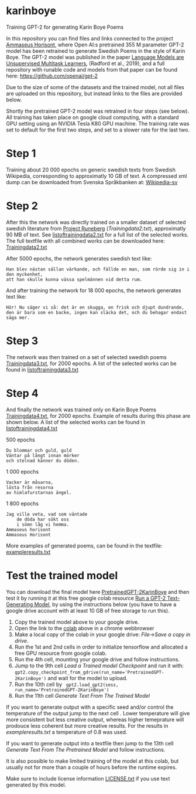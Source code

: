 # karinboye
Training GPT-2 for generating Karin Boye Poems

In this repository you can find files and links connected to the project <a href="http://www.svenskscifi.se/ammaseus.html">Ammaseus Horisont</a>, where Open AI:s pretrained 355 M parameter GPT-2 model has been retrained to generate Swedish Poems in the style of Karin Boye. The GPT-2 model was published in the paper <a href="https://d4mucfpksywv.cloudfront.net/better-language-models/language-models.pdf">Language Models are Unsupervised Multitask Learners</a>, (Radford et al., 2019), and a full repository with runable code and models from that paper can be found here: https://github.com/openai/gpt-2

Due to the size of some of the datasets and the trained model, not all files are uploaded on this repository, but instead links to the files are provided below.

Shortly the pretrained GPT-2 model was retrained in four steps (see below). All training has taken place on google cloud computing, with a standard GPU setting using an NVIDIA Tesla K80 GPU machine. The training rate was set to default for the first two steps, and set to a slower rate for the last two.

# Step 1

Training about 20 000 epochs on generic swedish texts from Swedish Wikipedia, corresponding to approximatly 10 GB of text. A compressed xml dump can be downloaded from Svenska Språkbanken at: <a href="https://spraakbanken.gu.se/en/resources/wikipedia-sv">Wikipedia-sv</a>


# Step 2

After this the network was directly trained on a smaller dataset of selected swedish literature from <a href="http://runeberg.org">Project Runeberg</a> (<i>Trainingdata2.txt</i>), approximatly 90 MB of text. See <a href="https://github.com/svenskscifi/karinboye/blob/master/listoftrainingdata2.txt">listoftrainingdata2.txt</a> for a full list of the selected works. The full textfile with all combined works can be downloaded here: <a href="http://www.svenskscifi.se/Trainingdata2.txt">Trainingdata2.txt</a>

After 5000 epochs, the network generates swedish text like:

  	Han blev nästan sällan värkande, och fällde en man, som rörde sig in i den myckenhet, 
  	att han skulle kunna vässa spelmännen vid detta rum.

And after training the network for 18 000 epochs, the network generates text like:

	Hör! Nu säger vi så: det är en skugga, en frisk och djupt dundrande, 
  	den är bara som en backe, ingen kan släcka det, och du behagar endast säga mer.


# Step 3

The network was then trained on a set of selected swedish poems <a href="https://github.com/svenskscifi/karinboye/blob/master/Trainingdata3.txt">Trainingdata3.txt</a>, for 2000 epochs. A list of the selected works can be found in <a href="https://github.com/svenskscifi/karinboye/blob/master/listoftrainingdata3.txt">listoftrainingdata3.txt</a>


# Step 4

And finally the network was trained only on Karin Boye Poems <a href="https://github.com/svenskscifi/karinboye/blob/master/Trainingdata4.txt">Trainingdata4.txt</a>, for 2000 epochs.
Example of results during this phase are shown below. A list of the selected works can be found in <a href="https://github.com/svenskscifi/karinboye/blob/master/listoftrainingdata4.txt">listoftrainingdata4.txt</a>


500 epochs

  	Du blommar och guld, guld 
  	Väntar på långt innan mörker 
  	och stelnad känner du döden. 

1 000 epochs

	Vacker är måsarna, 
  	lösta från resorna
  	av himlafurstarnas ängel.

1 800 epochs

	Jag ville veta, vad som väntade
       	de döda har sökt oss
       	i sömn låg vi hemma. 
  	Ammaseus horisont 
  	Ammaseus Horisont
  
  
  
More examples of generated poems, can be found in the textfile: <a href="https://github.com/svenskscifi/karinboye/blob/master/exampleresults.txt">exampleresults.txt</a>
 
 

 
 # Test the trained model
 
You can download the final model here <a href="">PretrainedGPT-2KarinBoye</a> and then test it by running it at this free google colab resource <a href="https://colab.research.google.com/drive/1VLG8e7YSEwypxU-noRNhsv5dW4NfTGce">Run a GPT-2 Text-Generating Model</a>, by using the instructions below (you have to have a google drive account with at least 10 GB of free storage to run this).

1. Copy the trained model above to your google drive.
2. Open the link to the <a href="https://colab.research.google.com/drive/1VLG8e7YSEwypxU-noRNhsv5dW4NfTGce">colab</a> above in a chrome webbrowser
2. Make a local copy of the colab in your google drive: <i>File->Save a copy in drive</i>.
3. Run the 1st and 2nd cells in order to initialize tensorflow and allocated a free GPU resource from google colab.
4. Run the 4th cell, mounting your google drive and follow instructions.
5. Jump to the 9th cell <i>Load a Trained model Checkpoint</i> and run it with:
<code>gpt2.copy_checkpoint_from_gdrive(run_name='PretrainedGPT-2KarinBoye')</code> and wait for the model to upload.
6. Run the 10th cell by <code> gpt2.load_gpt2(sess, run_name='PretrainedGPT-2KarinBoye')</code>
7. Run the 11th cell <i>Generate Text From The Trained Model</i>

If you want to generate output with a specific seed and/or control the temperature of the output jump to the next cell <i></i>. Lower temperature will give more consistent but less creative output, whereas higher temeprature will prodouce less coherent but more creative results. For the results in <i>exampleresults.txt</i> a temperature of 0.8 was used.

If you want to generate output into a textfile then jump to the 13th cell <i>Generate Text From The Pretrained Model</i> and follow instructions.

It is also possible to make limited training of the model at this colab, but usually not for more than a couple of hours before the runtime expires.

Make sure to include license information <a href="https://github.com/svenskscifi/karinboye/blob/master/LICENSE.txt">LICENSE.txt</a>  if you use text generated by this model.






